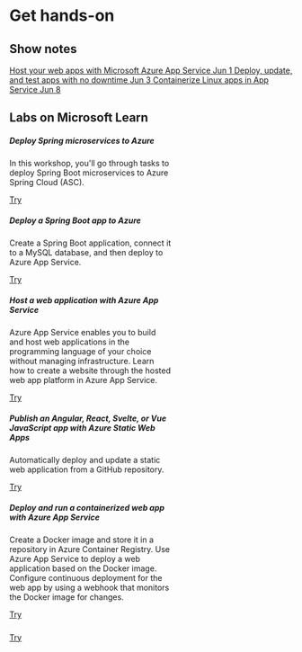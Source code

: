 # Get hands-on

## Show notes

<section class="list-group d-inline-flex">
    <a href="../notes/host_web_apps/" class="list-group-item d-flex justify-content-between align-items-center text-primary">
        Host your web apps with Microsoft Azure App Service
        <span class="badge bg-secondary text-light rounded-pill ml-2">Jun 1</span>
    </a>
    <a href="../notes/deployment_slots/" class="list-group-item d-flex justify-content-between align-items-center text-primary">
        Deploy, update, and test apps with no downtime
        <span class="badge bg-secondary text-light rounded-pill ml-2">Jun 3</span>
    </a>
    <a href="../notes/containers/" class="list-group-item d-flex justify-content-between align-items-center text-primary">
        Containerize Linux apps in App Service
        <span class="badge bg-secondary text-light rounded-pill ml-2">Jun 8</span>
    </a>
</section>

## Labs on Microsoft Learn

<section class="container row mt-5" data-masonry='{"percentPosition": true }'>
    <div class="card" style="width: 18rem;">
        <div class="card-body">
            <h5 class="card-title">Deploy Spring microservices to Azure</h5>
            <p class="card-text">In this workshop, you'll go through tasks to deploy Spring Boot microservices to Azure Spring Cloud (ASC).</p>
            <a href="https://docs.microsoft.com/learn/modules/azure-spring-cloud-workshop/" target="_blank" class="btn btn-primary">Try</a>
        </div>
    </div>
    <div class="card" style="width: 18rem;">
        <div class="card-body">
            <h5 class="card-title">Deploy a Spring Boot app to Azure</h5>
            <p class="card-text">Create a Spring Boot application, connect it to a MySQL database, and then deploy to Azure App Service.</p>
            <a href="https://docs.microsoft.com/learn/modules/deploy-java-spring-boot-app-service-mysql/" target="_blank" class="btn btn-primary">Try</a>
        </div>
    </div>
    <div class="card" style="width: 18rem;">
        <div class="card-body">
            <h5 class="card-title">Host a web application with Azure App Service</h5>
            <p class="card-text">Azure App Service enables you to build and host web applications in the programming language of your choice without managing infrastructure. Learn how to create a website through the hosted web app platform in Azure App Service.</p>
            <a href="https://docs.microsoft.com/learn/modules/host-a-web-app-with-azure-app-service/" target="_blank" class="btn btn-primary">Try</a>
        </div>
    </div>
    <div class="card" style="width: 18rem;">
        <div class="card-body">
            <h5 class="card-title">Publish an Angular, React, Svelte, or Vue JavaScript app with Azure Static Web Apps</h5>
            <p class="card-text">Automatically deploy and update a static web application from a GitHub repository.</p>
            <a href="https://docs.microsoft.com/en-us/learn/modules/publish-app-service-static-web-app-api/" target="_blank" class="btn btn-primary">Try</a>
        </div>
    </div>
    <div class="card d-none" style="width: 18rem;">
        <div class="card-body">
            <h5 class="card-title">Deploy and run a containerized web app with Azure App Service</h5>
            <p class="card-text">Create a Docker image and store it in a repository in Azure Container Registry. Use Azure App Service to deploy a web application based on the Docker image. Configure continuous deployment for the web app by using a webhook that monitors the Docker image for changes.</p>
            <a href="https://docs.microsoft.com/en-us/learn/modules/deploy-run-container-app-service/" target="_blank" class="btn btn-primary">Try</a>
        </div>
    </div>
    <div class="card d-none" style="width: 18rem;">
        <div class="card-body">
            <h5 class="card-title"></h5>
            <p class="card-text"></p>
            <a href="#" target="_blank" class="btn btn-primary">Try</a>
        </div>
    </div>
</section>
<script src="https://cdn.jsdelivr.net/npm/masonry-layout@4.2.2/dist/masonry.pkgd.min.js" integrity="sha384-GNFwBvfVxBkLMJpYMOABq3c+d3KnQxudP/mGPkzpZSTYykLBNsZEnG2D9G/X/+7D" crossorigin="anonymous" async></script>
